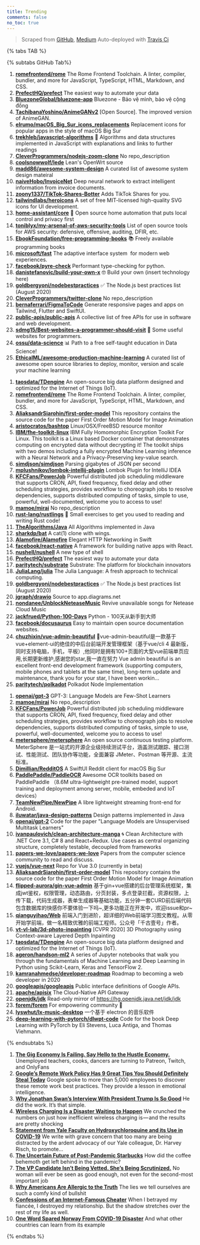 ```yaml
---
title: Trending
comments: false
no_toc: true
---
```


> Scraped from [GitHub](https://github.com/trending), [Medium](https://medium.com/topic/popular)
Auto-deployed with [Travis Ci](https://travis-ci.org/)

{% tabs TAB %}
<!-- tab GitHub -->
{% subtabs GitHub Tab%}
<!-- tab Daily -->
1. [**romefrontend/rome**](https://github.com/romefrontend/rome)
The Rome Frontend Toolchain. A linter, compiler, bundler, and more for JavaScript, TypeScript, HTML, Markdown, and CSS.
2. [**PrefectHQ/prefect**](https://github.com/PrefectHQ/prefect)
The easiest way to automate your data
3. [**BluezoneGlobal/bluezone-app**](https://github.com/BluezoneGlobal/bluezone-app)
Bluezone - Bảo vệ mình, bảo vệ cộng đồng
4. [**TachibanaYoshino/AnimeGANv2**](https://github.com/TachibanaYoshino/AnimeGANv2)
[Open Source]. The improved version of AnimeGAN.
5. [**elrumo/macOS_Big_Sur_icons_replacements**](https://github.com/elrumo/macOS_Big_Sur_icons_replacements)
Replacement icons for popular apps in the style of macOS Big Sur
6. [**trekhleb/javascript-algorithms**](https://github.com/trekhleb/javascript-algorithms)
📝 Algorithms and data structures implemented in JavaScript with explanations and links to further readings
7. [**CleverProgrammers/nodejs-zoom-clone**](https://github.com/CleverProgrammers/nodejs-zoom-clone)
No repo_description
8. [**coolsnowwolf/lede**](https://github.com/coolsnowwolf/lede)
Lean's OpenWrt source
9. [**madd86/awesome-system-design**](https://github.com/madd86/awesome-system-design)
A curated list of awesome system design mateiral
10. [**naiveHobo/InvoiceNet**](https://github.com/naiveHobo/InvoiceNet)
Deep neural network to extract intelligent information from invoice documents.
11. [**zoony1337/TikTok-Shares-Botter**](https://github.com/zoony1337/TikTok-Shares-Botter)
Adds TikTok Shares for you.
12. [**tailwindlabs/heroicons**](https://github.com/tailwindlabs/heroicons)
A set of free MIT-licensed high-quality SVG icons for UI development.
13. [**home-assistant/core**](https://github.com/home-assistant/core)
🏡 Open source home automation that puts local control and privacy first
14. [**toniblyx/my-arsenal-of-aws-security-tools**](https://github.com/toniblyx/my-arsenal-of-aws-security-tools)
List of open source tools for AWS security: defensive, offensive, auditing, DFIR, etc.
15. [**EbookFoundation/free-programming-books**](https://github.com/EbookFoundation/free-programming-books)
📚 Freely available programming books
16. [**microsoft/fast**](https://github.com/microsoft/fast)
The adaptive interface system  for modern web experiences.
17. [**facebook/pyre-check**](https://github.com/facebook/pyre-check)
Performant type-checking for python.
18. [**danistefanovic/build-your-own-x**](https://github.com/danistefanovic/build-your-own-x)
🤓 Build your own (insert technology here)
19. [**goldbergyoni/nodebestpractices**](https://github.com/goldbergyoni/nodebestpractices)
✅ The Node.js best practices list (August 2020)
20. [**CleverProgrammers/twitter-clone**](https://github.com/CleverProgrammers/twitter-clone)
No repo_description
21. [**bernaferrari/FigmaToCode**](https://github.com/bernaferrari/FigmaToCode)
Generate responsive pages and apps on Tailwind, Flutter and SwiftUI.
22. [**public-apis/public-apis**](https://github.com/public-apis/public-apis)
A collective list of free APIs for use in software and web development.
23. [**sdmg15/Best-websites-a-programmer-should-visit**](https://github.com/sdmg15/Best-websites-a-programmer-should-visit)
🔗 Some useful websites for programmers.
24. [**ossu/data-science**](https://github.com/ossu/data-science)
📊 Path to a free self-taught education in Data Science!
25. [**EthicalML/awesome-production-machine-learning**](https://github.com/EthicalML/awesome-production-machine-learning)
A curated list of awesome open source libraries to deploy, monitor, version and scale your machine learning
<!-- endtab -->
<!-- tab Weekly -->
1. [**taosdata/TDengine**](https://github.com/taosdata/TDengine)
An open-source big data platform designed and optimized for the Internet of Things (IoT).
2. [**romefrontend/rome**](https://github.com/romefrontend/rome)
The Rome Frontend Toolchain. A linter, compiler, bundler, and more for JavaScript, TypeScript, HTML, Markdown, and CSS.
3. [**AliaksandrSiarohin/first-order-model**](https://github.com/AliaksandrSiarohin/first-order-model)
This repository contains the source code for the paper First Order Motion Model for Image Animation
4. [**aristocratos/bashtop**](https://github.com/aristocratos/bashtop)
Linux/OSX/FreeBSD resource monitor
5. [**IBM/fhe-toolkit-linux**](https://github.com/IBM/fhe-toolkit-linux)
IBM Fully Homomorphic Encryption Toolkit For Linux. This toolkit is a Linux based Docker container that demonstrates computing on encrypted data without decrypting it! The toolkit ships with two demos including a fully encrypted Machine Learning inference with a Neural Network and a Privacy-Preserving key-value search.
6. [**simdjson/simdjson**](https://github.com/simdjson/simdjson)
Parsing gigabytes of JSON per second
7. [**mplushnikov/lombok-intellij-plugin**](https://github.com/mplushnikov/lombok-intellij-plugin)
Lombok Plugin for IntelliJ IDEA
8. [**KFCFans/PowerJob**](https://github.com/KFCFans/PowerJob)
Powerful distributed job scheduling middleware that supports CRON, API, fixed frequency, fixed delay and other scheduling strategies, provides workflow to choreograph jobs to resolve dependencies, supports distributed computing of tasks, simple to use, powerful, well-documented, welcome you to access to use!
9. [**mamoe/mirai**](https://github.com/mamoe/mirai)
No repo_description
10. [**rust-lang/rustlings**](https://github.com/rust-lang/rustlings)
🦀 Small exercises to get you used to reading and writing Rust code!
11. [**TheAlgorithms/Java**](https://github.com/TheAlgorithms/Java)
All Algorithms implemented in Java
12. [**sharkdp/bat**](https://github.com/sharkdp/bat)
A cat(1) clone with wings.
13. [**Alamofire/Alamofire**](https://github.com/Alamofire/Alamofire)
Elegant HTTP Networking in Swift
14. [**facebook/react-native**](https://github.com/facebook/react-native)
A framework for building native apps with React.
15. [**nushell/nushell**](https://github.com/nushell/nushell)
A new type of shell
16. [**PrefectHQ/prefect**](https://github.com/PrefectHQ/prefect)
The easiest way to automate your data
17. [**paritytech/substrate**](https://github.com/paritytech/substrate)
Substrate: The platform for blockchain innovators
18. [**JuliaLang/julia**](https://github.com/JuliaLang/julia)
The Julia Language: A fresh approach to technical computing.
19. [**goldbergyoni/nodebestpractices**](https://github.com/goldbergyoni/nodebestpractices)
✅ The Node.js best practices list (August 2020)
20. [**jgraph/drawio**](https://github.com/jgraph/drawio)
Source to app.diagrams.net
21. [**nondanee/UnblockNeteaseMusic**](https://github.com/nondanee/UnblockNeteaseMusic)
Revive unavailable songs for Netease Cloud Music
22. [**jackfrued/Python-100-Days**](https://github.com/jackfrued/Python-100-Days)
Python - 100天从新手到大师
23. [**facebook/docusaurus**](https://github.com/facebook/docusaurus)
Easy to maintain open source documentation websites.
24. [**chuzhixin/vue-admin-beautiful**](https://github.com/chuzhixin/vue-admin-beautiful)
🚀vue-admin-beautiful是一款基于vue+element-ui的绝佳的中后台前端开发管理框架（基于vue/cli 4 最新版，同时支持电脑，手机，平板）,他同时是拥有100+页面的大型vue前端单页应用,长期更新维护,感谢您的star,我一直在努力 Vue admin beautiful is an excellent front-end development framework (supporting computers, mobile phones and tablets at the same time), long-term update and maintenance, thank you for your star, I have been workin…
25. [**paritytech/polkadot**](https://github.com/paritytech/polkadot)
Polkadot Node Implementation
<!-- endtab -->
<!-- tab Monthly -->
1. [**openai/gpt-3**](https://github.com/openai/gpt-3)
GPT-3: Language Models are Few-Shot Learners
2. [**mamoe/mirai**](https://github.com/mamoe/mirai)
No repo_description
3. [**KFCFans/PowerJob**](https://github.com/KFCFans/PowerJob)
Powerful distributed job scheduling middleware that supports CRON, API, fixed frequency, fixed delay and other scheduling strategies, provides workflow to choreograph jobs to resolve dependencies, supports distributed computing of tasks, simple to use, powerful, well-documented, welcome you to access to use!
4. [**metersphere/metersphere**](https://github.com/metersphere/metersphere)
An open source continuous testing platform. MeterSphere 是一站式的开源企业级持续测试平台，涵盖测试跟踪、接口测试、性能测试、团队协作等功能，全面兼容 JMeter、Postman 等开源、主流标准。
5. [**Dimillian/RedditOS**](https://github.com/Dimillian/RedditOS)
A SwiftUI Reddit client for macOS Big Sur
6. [**PaddlePaddle/PaddleOCR**](https://github.com/PaddlePaddle/PaddleOCR)
Awesome OCR toolkits based on PaddlePaddle （8.6M ultra-lightweight pre-trained model, support training and deployment among server, mobile, embeded and IoT devices）
7. [**TeamNewPipe/NewPipe**](https://github.com/TeamNewPipe/NewPipe)
A libre lightweight streaming front-end for Android.
8. [**iluwatar/java-design-patterns**](https://github.com/iluwatar/java-design-patterns)
Design patterns implemented in Java
9. [**openai/gpt-2**](https://github.com/openai/gpt-2)
Code for the paper "Language Models are Unsupervised Multitask Learners"
10. [**ivanpaulovich/clean-architecture-manga**](https://github.com/ivanpaulovich/clean-architecture-manga)
🌀 Clean Architecture with .NET Core 3.1, C# 8 and React+Redux. Use cases as central organizing structure, completely testable, decoupled from frameworks
11. [**papers-we-love/papers-we-love**](https://github.com/papers-we-love/papers-we-love)
Papers from the computer science community to read and discuss.
12. [**vuejs/vue-next**](https://github.com/vuejs/vue-next)
Repo for Vue 3.0 (currently in beta)
13. [**AliaksandrSiarohin/first-order-model**](https://github.com/AliaksandrSiarohin/first-order-model)
This repository contains the source code for the paper First Order Motion Model for Image Animation
14. [**flipped-aurora/gin-vue-admin**](https://github.com/flipped-aurora/gin-vue-admin)
基于gin+vue搭建的后台管理系统框架，集成jwt鉴权，权限管理，动态路由，分页封装，多点登录拦截，资源权限，上传下载，代码生成器，表单生成器等基础功能，五分钟一套CURD前后端代码包含数据库的快感你不要体验一下吗~,更多功能正在开发中，欢迎issue和pr~
15. [**qianguyihao/Web**](https://github.com/qianguyihao/Web)
前端入门到进阶，超详细的Web前端学习图文教程。从零开始学前端，做一名精致优雅的前端工程师。公众号「千古壹号」作者。
16. [**vt-vl-lab/3d-photo-inpainting**](https://github.com/vt-vl-lab/3d-photo-inpainting)
[CVPR 2020] 3D Photography using Context-aware Layered Depth Inpainting
17. [**taosdata/TDengine**](https://github.com/taosdata/TDengine)
An open-source big data platform designed and optimized for the Internet of Things (IoT).
18. [**ageron/handson-ml2**](https://github.com/ageron/handson-ml2)
A series of Jupyter notebooks that walk you through the fundamentals of Machine Learning and Deep Learning in Python using Scikit-Learn, Keras and TensorFlow 2.
19. [**kamranahmedse/developer-roadmap**](https://github.com/kamranahmedse/developer-roadmap)
Roadmap to becoming a web developer in 2020
20. [**googleapis/googleapis**](https://github.com/googleapis/googleapis)
Public interface definitions of Google APIs.
21. [**apache/apisix**](https://github.com/apache/apisix)
The Cloud-Native API Gateway
22. [**openjdk/jdk**](https://github.com/openjdk/jdk)
Read-only mirror of https://hg.openjdk.java.net/jdk/jdk
23. [**forem/forem**](https://github.com/forem/forem)
For empowering community 🌱
24. [**lyswhut/lx-music-desktop**](https://github.com/lyswhut/lx-music-desktop)
一个基于 electron 的音乐软件
25. [**deep-learning-with-pytorch/dlwpt-code**](https://github.com/deep-learning-with-pytorch/dlwpt-code)
Code for the book Deep Learning with PyTorch by Eli Stevens, Luca Antiga, and Thomas Viehmann.
<!-- endtab -->
{% endsubtabs %}
<!-- endtab -->
<!-- tab Medium -->
1. [**The Gig Economy Is Failing. Say Hello to the Hustle Economy.**](https://onezero.medium.com/the-gig-economy-is-failing-say-hello-to-the-hustle-economy-13ae3aa91954?source=topic_page---------------------------20)
Unemployed teachers, cooks, dancers are turning to Patreon, Twitch, and OnlyFans
2. [**Google’s Remote Work Policy Has 9 Great Tips You Should Definitely Steal Today**](https://medium.com/inc./googles-remote-work-policy-has-9-great-tips-you-should-definitely-steal-today-167f53c738a6?source=topic_page---------0------------------1)
Google spoke to more than 5,000 employees to discover these remote work best practices. They provide a lesson in emotional intelligence.
3. [**Why Jonathan Swan’s Interview With President Trump Is So Good**](https://medium.com/@ericjscholl/why-jonathan-swans-interview-with-president-trump-is-so-good-c66117db11f8?source=topic_page---------1------------------1)
He did the work. It’s that simple.
4. [**Wireless Charging Is a Disaster Waiting to Happen**](https://onezero.medium.com/wireless-charging-is-a-disaster-waiting-to-happen-48afdde70ed9?source=topic_page---------2------------------1)
We crunched the numbers on just how inefficient wireless charging is — and the results are pretty shocking
5. [**Statement from Yale Faculty on Hydroxychloroquine and its Use in COVID-19**](https://medium.com/@gregggonsalves/statement-from-yale-faculty-on-hydroxychloroquine-and-its-use-in-covid-19-47d0dee7b2b0?source=topic_page---------4------------------1)
We write with grave concern that too many are being distracted by the ardent advocacy of our Yale colleague, Dr. Harvey Risch, to promote…
6. [**The Uncertain Future of Post-Pandemic Starbucks**](https://marker.medium.com/the-case-for-shorting-starbucks-388a91e65421?source=topic_page---------5------------------1)
How did the coffee behemoth get left behind in the pandemic?
7. [**The VP Candidate Isn’t Being Vetted. She’s Being Scrutinized.**](https://gen.medium.com/the-vp-candidate-isnt-being-vetted-she-s-being-scrutinized-60d0218f6c28?source=topic_page---------6------------------1)
No woman will ever be seen as good enough, not even for the second-most important job
8. [**Why Americans Are Allergic to the Truth**](https://gen.medium.com/why-americans-are-allergic-to-the-truth-2ebcae65dd40?source=topic_page---------7------------------1)
The lies we tell ourselves are such a comfy kind of bullshit
9. [**Confessions of an Internet-Famous Cheater**](https://level.medium.com/confessions-of-an-internet-famous-cheater-9d6295b7bce3?source=topic_page---------8------------------1)
When I betrayed my fiancée, I destroyed my relationship. But the shadow stretches over the rest of my life as well.
10. [**One Word Spared Norway From COVID-19 Disaster**](https://blog.usejournal.com/one-word-spared-norway-from-covid-19-disaster-96c7f1853395?source=topic_page---------9------------------1)
And what other countries can learn from its example
<!-- endtab -->
{% endtabs %}
